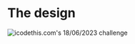 # The design

![icodethis.com's 18/06/2023 challenge](https://icodethis.com/images/projects/sms_share.png)